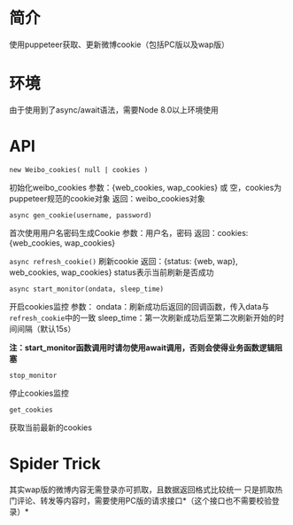 # 简介
使用puppeteer获取、更新微博cookie（包括PC版以及wap版）

# 环境
由于使用到了async/await语法，需要Node 8.0以上环境使用

# API
`new Weibo_cookies( null | cookies )`

初始化weibo_cookies
参数：{web_cookies, wap_cookies} 或 空，cookies为puppeteer规范的cookie对象
返回：weibo_cookies对象

`async gen_cookie(username, password)`

首次使用用户名密码生成Cookie
参数：用户名，密码
返回：cookies: {web_cookies, wap_cookies}

`async refresh_cookie()`
刷新cookie
返回：{status: {web, wap}, web_cookies, wap_cookies}
status表示当前刷新是否成功

`async start_monitor(ondata, sleep_time)`

开启cookies监控
参数：
ondata：刷新成功后返回的回调函数，传入data与`refresh_cookie`中的一致
sleep_time：第一次刷新成功后至第二次刷新开始的时间间隔（默认15s）

__注：start_monitor函数调用时请勿使用await调用，否则会使得业务函数逻辑阻塞__

`stop_monitor`

停止cookies监控

`get_cookies`

获取当前最新的cookies

# Spider Trick
其实wap版的微博内容无需登录亦可抓取，且数据返回格式比较统一
只是抓取热门评论、转发等内容时，需要使用PC版的请求接口*（这个接口也不需要校验登录）*
